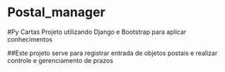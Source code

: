 # Postal_manager
#Py Cartas
Projeto utilizando Django e Bootstrap para aplicar conhecimentos

##Este projeto serve para registrar entrada de objetos postais e realizar controle e gerenciamento de prazos

